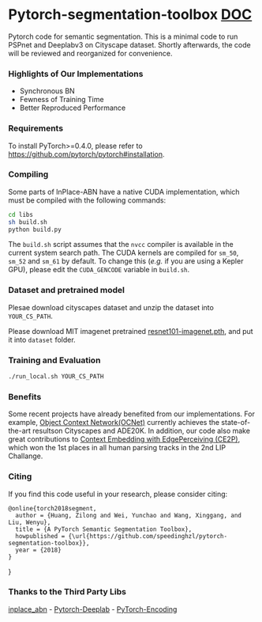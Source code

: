 # Pytorch-segmentation-toolbox [DOC](https://weiyc.github.io/assets/pdf/toolbox.pdf)
Pytorch code for semantic segmentation. This is a minimal code to run PSPnet and Deeplabv3 on Cityscape dataset.
Shortly afterwards, the code will be reviewed and reorganized for convenience.

### Highlights of Our Implementations
- Synchronous BN
- Fewness of Training Time
- Better Reproduced Performance

### Requirements

To install PyTorch>=0.4.0, please refer to https://github.com/pytorch/pytorch#installation.

### Compiling

Some parts of InPlace-ABN have a native CUDA implementation, which must be compiled with the following commands:
```bash
cd libs
sh build.sh
python build.py
``` 
The `build.sh` script assumes that the `nvcc` compiler is available in the current system search path.
The CUDA kernels are compiled for `sm_50`, `sm_52` and `sm_61` by default.
To change this (_e.g._ if you are using a Kepler GPU), please edit the `CUDA_GENCODE` variable in `build.sh`.

### Dataset and pretrained model

Plesae download cityscapes dataset and unzip the dataset into `YOUR_CS_PATH`.

Please download MIT imagenet pretrained [resnet101-imagenet.pth](http://sceneparsing.csail.mit.edu/model/pretrained_resnet/resnet101-imagenet.pth), and put it into `dataset` folder.

### Training and Evaluation
```bash
./run_local.sh YOUR_CS_PATH
``` 

### Benefits
Some recent projects have already benefited from our implementations. For example, [Object  Context  Network(OCNet)](https://github.com/PkuRainBow/OCNet) currently  achieves  the  state-of-the-art  resultson  Cityscapes  and  ADE20K.  In  addition,  our code also make great contributions to [Context Embedding with EdgePerceiving (CE2P)](https://github.com/liutinglt/CE2P), which won the 1st places in all human parsing tracks in the 2nd LIP Challange.

### Citing

If you find this code useful in your research, please consider citing:

    @online{torch2018segment,
      author = {Huang, Zilong and Wei, Yunchao and Wang, Xinggang, and Liu, Wenyu},
      title = {A PyTorch Semantic Segmentation Toolbox},
      howpublished = {\url{https://github.com/speedinghzl/pytorch-segmentation-toolbox}},
      year = {2018}
    }
}

### Thanks to the Third Party Libs
[inplace_abn](https://github.com/mapillary/inplace_abn) - 
[Pytorch-Deeplab](https://github.com/speedinghzl/Pytorch-Deeplab) - 
[PyTorch-Encoding](https://github.com/zhanghang1989/PyTorch-Encoding)
